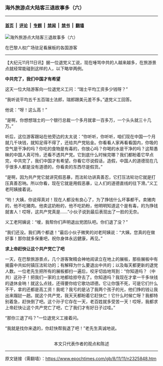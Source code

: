### 海外旅游点大陆客三退故事多（六）

---

#### [首页](../../../..?n2325848) &nbsp;|&nbsp; [评论](../../../../../epoch-comment?n2325848) &nbsp;|&nbsp; [专题](../../../../../epoch-special?n2325848) &nbsp;|&nbsp; [禁闻](../../../../../epoch-news?n2325848) &nbsp;|&nbsp; [禁书](../../../../../books?n2325848) &nbsp;|&nbsp; [翻墙](https://github.com/gfw-breaker/nogfw/blob/master/README.md?n2325848)


<div><img alt="海外旅游点大陆客三退故事多（六）" class="attachment-djy_600_400 size-djy_600_400 wp-post-image" src="https://i.epochtimes.com/assets/uploads/2008/11/811101621281950-600x400.jpg"/>
<div class="caption">
 <p>
  在巴黎人权广场驻足看展板的各国游客
 </p>
</div></div><hr/><div class="post_content" id="artbody" itemprop="articleBody">
 <!-- article content begin -->
 <p>
  【大纪元11月11日讯】据一位退党义工说，现在唾骂中共的人越来越多，在旅游景点就经常能碰到这样的人，以下略举两例。
 </p>
 <p>
  <b>
   中共完了，我们中国才有希望
  </b>
 </p>
 <p>
  这天一位大陆游客向一位退党义工问：“瑞士平均工资多少钱呀？”
 </p>
 <p>
  “我听说平均五千五百瑞士法郎，瑞郎跟美元差不多。”退党义工回答。
 </p>
 <p>
  他说：“呀！这么高！”
 </p>
 <p>
  “是啊，你想想瑞士的一个银行总裁一个多月就拿一百多万，一个头头就三十几万。”
 </p>
 <p>
  听后，这位游客跟站在他旁边的太太说：“你听听，你听听，咱们现在中国一个月就几千块钱，就知足得不得了，还给共产党贴金。你看看人家再看看国内，你吸的空气是干净的吗？你吃的食物是有毒的，你放心吗？你喝的水是干净的吗？这帮愚昧的中国人真可怜，还看不透共产党。它到底什么时候完哪？我们都盼着它早点完，中共完了，我们中国才有希望。你看它尽说假话，造假，中国人的道德现在几乎很多人都是没有道德的，你看卖的东西尽是假货。”
 </p>
 <p>
  “是啊，因为共产党它就讲究假恶暴，而法轮功讲真善忍，它打压法轮功它就是打压真善忍呐。所以你看，现在它就是用假恶暴，让人们的道德直线的往下滑。”义工老阿姨接着说。
 </p>
 <p>
  “哟！大姨，你说得真对！现在人都没有良心了，为了挣钱什么坏事都干。卖猪肉的，他不吃猪肉。他卖这奶粉的，他不吃奶粉，他明明知道这个是有毒，的为挣钱就害人！哎呀，这共产党真是……”小伙子说到最后表现出了一脸的无奈。
 </p>
 <p>
  义工老阿姨说：“嗳，我帮你们声明退出党团队吧。你们退了没？”
 </p>
 <p>
  “我们还没。我们两个都退！”最后小伙子微笑的对老阿姨说：“大姨，您真的在做好事！那你就多保重吧，祝你身体永远健康，再见。”
 </p>
 <p>
  <b>
   求上帝赶快让这个共产党亡了吧
  </b>
 </p>
 <p>
  一天，在巴黎旅游景点，几个游客聚精会神地阅读立在地上的展板，那些展板中有揭露中共如何镇压法轮功的；有解释为什么要退出中共的；以及每天都更新的退党人数。一位老先生把所有的展板都扫一遍后，咬牙切齿地骂到：“你知道吗？（中共）这孙子！把我们一家的土地都给掠夺去了。你知道吗？我现在才拿一千多块钱的退休金呐！就这么点钱，还得要你给它歌功颂德。它让你饿不死，可是它们什么不干，拿的还都是高工资！我呢？我亏的是沾了我两个孩子的光，他们挣的钱让我出来蹓跶一趟。就这个共产党，我天天都盼着它赶快亡！它什么时候亡呀？我都特别着急，赶快倒了吧。这个孙子它存在一天，老百姓就多受苦一天！哎呀，我都求上帝赶快让这个共产党亡了吧，亡了我们才有好日子过哇。”
 </p>
 <p>
  “那你三退了吗？”一位退党义工接着问。
 </p>
 <p>
  “我就是找你来退的，你赶快帮我退了吧！”老先生真诚地说。
  <font color="#ffffff">
   (http://www.dajiyuan.com)
  </font>
  <br/>
  <center>
   <font class="GY13">
    本文只代表作者的观点和陈述
   </font>
  </center>
 </p>
 <!-- article content end -->
 <div id="below_article_ad">
 </div>
</div>


---

原文链接（需翻墙）：https://www.epochtimes.com/gb/8/11/11/n2325848.htm
